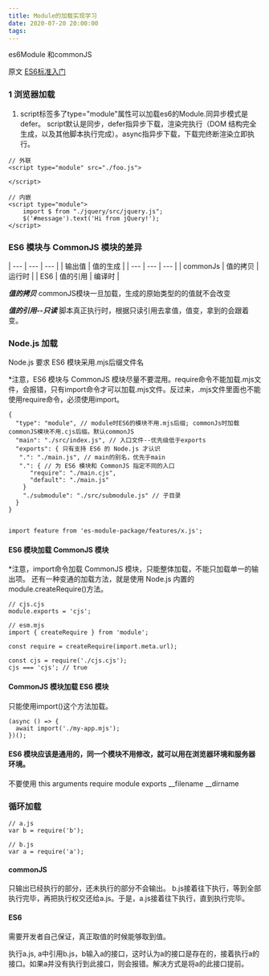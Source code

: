 ```yaml
---
title: Module的加载实现学习
date: 2020-07-20 20:00:00
tags: 
---
```

es6Module 和commonJS
<!--more-->
原文 [ES6标准入门](https://es6.ruanyifeng.com/#docs/module-loader)
### 1 浏览器加载

1. script标签多了type="module"属性可以加载es6的Module.同异步模式是defer。
script默认是同步，defer指异步下载，渲染完执行（DOM 结构完全生成，以及其他脚本执行完成）。async指异步下载，下载完终断渲染立即执行。

```
// 外联
<script type="module" src="./foo.js">
    
</script>

// 内嵌   
<script type="module">
    import $ from "./jquery/src/jquery.js";
    $('#message').text('Hi from jQuery!');
</script>
```

### ES6 模块与 CommonJS 模块的差异


| --- | --- | ---
|  | 输出值 | 值的生成 |
| --- | --- | --- |
| commonJs | 值的拷贝 | 运行时 |
| ES6 | 值的引用 | 编译时 |

***值的拷贝***
commonJS模块一旦加载，生成的原始类型的的值就不会改变

***值的引用--只读***
脚本真正执行时，根据只读引用去拿值，值变，拿到的会跟着变。

### Node.js 加载
Node.js 要求 ES6 模块采用.mjs后缀文件名

*注意，ES6 模块与 CommonJS 模块尽量不要混用。require命令不能加载.mjs文件，会报错，只有import命令才可以加载.mjs文件。反过来，.mjs文件里面也不能使用require命令，必须使用import。

```
{
  "type": "module", // module时ES6的模块不用.mjs后缀; commonJs时加载commonJS模块不用.cjs后缀。默认commonJS
  "main": "./src/index.js", // 入口文件--优先级低于exports
  "exports": { 只有支持 ES6 的 Node.js 才认识
   ".": "./main.js", // main的别名，优先于main
   ".": { // 为 ES6 模块和 CommonJS 指定不同的入口
      "require": "./main.cjs",
      "default": "./main.js"
    }
    "./submodule": "./src/submodule.js" // 子目录
  }
}
```


```

import feature from 'es-module-package/features/x.js';
```

#### ES6 模块加载 CommonJS 模块
*注意，import命令加载 CommonJS 模块，只能整体加载，不能只加载单一的输出项。
还有一种变通的加载方法，就是使用 Node.js 内置的module.createRequire()方法。

```
// cjs.cjs
module.exports = 'cjs';

// esm.mjs
import { createRequire } from 'module';

const require = createRequire(import.meta.url);

const cjs = require('./cjs.cjs');
cjs === 'cjs'; // true
```


#### CommonJS 模块加载 ES6 模块
只能使用import()这个方法加载。

```
(async () => {
  await import('./my-app.mjs');
})();
```

#### ES6 模块应该是通用的，同一个模块不用修改，就可以用在浏览器环境和服务器环境。

不要使用
this
arguments
require
module
exports
__filename
__dirname

### 循环加载

```
// a.js
var b = require('b');

// b.js
var a = require('a');
```
#### commonJS
只输出已经执行的部分，还未执行的部分不会输出。
b.js接着往下执行，等到全部执行完毕，再把执行权交还给a.js。于是，a.js接着往下执行，直到执行完毕。

#### ES6 

需要开发者自己保证，真正取值的时候能够取到值。

执行a.js, a中引用b.js，b输入a的接口，这时认为a的接口是存在的，接着执行a的接口。如果a并没有执行到此接口，则会报错。解决方式是将a的此接口提前。

